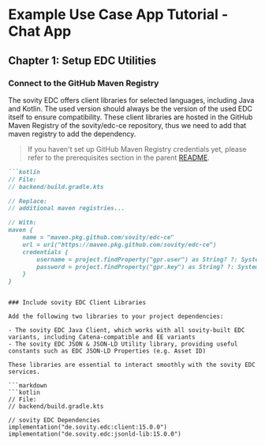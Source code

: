 # Example Use Case App Tutorial - Chat App

## Chapter 1: Setup EDC Utilities

### Connect to the GitHub Maven Registry

The sovity EDC offers client libraries for selected languages, including Java and Kotlin. The used version should always be the version of the used EDC itself to ensure compatibility. These client libraries are hosted in the GitHub Maven Registry of the sovity/edc-ce repository, thus we need to add that maven registry to add the dependency.

> If you haven't set up GitHub Maven Registry credentials yet, please refer to the prerequisites section in the parent [README](../README.md).

```markdown
```kotlin
// File:
// backend/build.gradle.kts

// Replace:
// additional maven registries...

// With:
maven {
    name = "maven.pkg.github.com/sovity/edc-ce"
    url = uri("https://maven.pkg.github.com/sovity/edc-ce")
    credentials {
        username = project.findProperty("gpr.user") as String? ?: System.getenv("GPR_USER")
        password = project.findProperty("gpr.key") as String? ?: System.getenv("GPR_KEY")
    }
}
```
```

### Include sovity EDC Client Libraries

Add the following two libraries to your project dependencies:

- The sovity EDC Java Client, which works with all sovity-built EDC variants, including Catena-compatible and EE variants
- The sovity EDC JSON & JSON-LD Utility library, providing useful constants such as EDC JSON-LD Properties (e.g. Asset ID)

These libraries are essential to interact smoothly with the sovity EDC services.

```markdown
```kotlin
// File:
// backend/build.gradle.kts

// sovity EDC Dependencies
implementation("de.sovity.edc:client:15.0.0")
implementation("de.sovity.edc:jsonld-lib:15.0.0")
```
```
